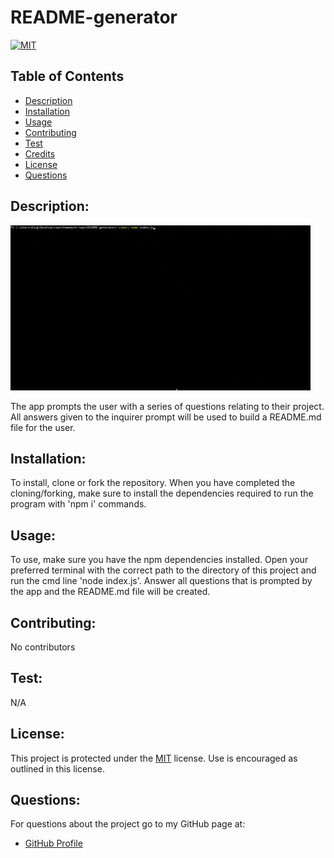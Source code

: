   # README-generator

  [![MIT](https://img.shields.io/badge/License-MIT-yellow.svg)](https://opensource.org/licenses/MIT)

  ## Table of Contents

   * [Description](#description)
   * [Installation](#installation)
   * [Usage](#usage)
   * [Contributing](#contributing)
   * [Test](#test)
   * [Credits](#credits)
   * [License](#license)
   * [Questions](#questions)

  ## Description:
  ![](./example-README/demo.gif)

   The app prompts the user with a series of questions relating to their project. All answers given to the inquirer prompt will be used to build a README.md file for the user.
  ## Installation: 
   To install, clone or fork the repository. When you have completed the cloning/forking, make sure to install the dependencies required to run the program with 'npm i' commands.
  ## Usage:
   To use, make sure you have the npm dependencies installed. Open your preferred terminal with the correct path to the directory of this project and run the cmd line 'node index.js'. Answer all questions that is prompted by the app and the README.md file will be created.
  ## Contributing: 
   No contributors
  ## Test: 
   N/A
  ## License:  

  This project is protected under the [MIT](https://opensource.org/licenses/MIT) license. Use is encouraged as outlined in this license.

  ## Questions: 
  For questions about the project go to my GitHub page at:

   * [GitHub Profile](https://github.com/Nardacyon)
